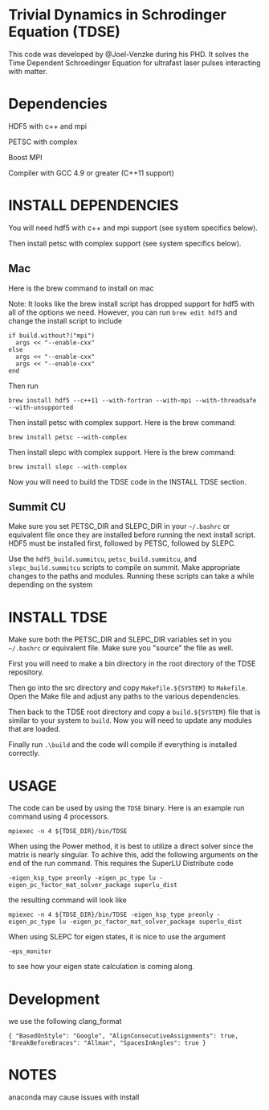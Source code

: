 # Trivial Dynamics in Schrodinger Equation (TDSE)

This code was developed by @Joel-Venzke during his PHD. It solves the Time Dependent Schroedinger Equation for ultrafast laser pulses interacting with matter.

# Dependencies

HDF5 with c++ and mpi

PETSC with complex

Boost MPI

Compiler with GCC 4.9 or greater (C++11 support)

# INSTALL DEPENDENCIES

You will need hdf5 with c++ and mpi support (see system specifics below). 

Then install petsc with complex support (see system specifics below).

## Mac

Here is the brew command to install on mac 

Note: It looks like the brew install script has dropped support for hdf5 with all of the options we need. However, you can run `brew edit hdf5` and change the install script to include 
~~~~
if build.without?("mpi")
  args << "--enable-cxx"
else
  args << "--enable-cxx"
  args << "--enable-cxx"
end
~~~~

Then run 

`brew install hdf5 --c++11 --with-fortran --with-mpi --with-threadsafe --with-unsupported`

Then install petsc with complex support. Here is the brew command:

`brew install petsc --with-complex`

Then install slepc with complex support. Here is the brew command:

`brew install slepc --with-complex`

Now you will need to build the TDSE code in the INSTALL TDSE section. 

## Summit CU

Make sure you set PETSC_DIR and SLEPC_DIR in your `~/.bashrc` or equivalent file once they are installed before running the next install script. HDF5 must be installed first, followed by PETSC, followed by SLEPC. 

Use the `hdf5_build.summitcu`, `petsc_build.summitcu`, and `slepc_build.summitcu` scripts to compile on summit. Make appropriate changes to the paths and modules. Running these scripts can take a while depending on the system


# INSTALL TDSE

Make sure both the PETSC_DIR and SLEPC_DIR variables set in you `~/.bashrc` or equivalent file. Make sure you "source" the file as well.

First you will need to make a bin directory in the root directory of the TDSE repository. 

Then go into the src directory and copy `Makefile.${SYSTEM}` to `Makefile`. Open the Make file and adjust any paths to the various dependencies. 

Then back to the TDSE root directory and copy a `build.${SYSTEM}` file that is similar to your system to `build`. Now you will need to update any modules that are loaded.

Finally run `.\build` and the code will compile if everything is installed correctly.

# USAGE
The code can be used by using the `TDSE` binary. Here is an example run command using 4 processors.

`mpiexec -n 4 ${TDSE_DIR}/bin/TDSE`

When using the Power method, it is best to utilize a direct solver since the matrix is nearly singular. To achive this, add the following arguments on the end of the run command. This requires the SuperLU Distribute code 

`-eigen_ksp_type preonly -eigen_pc_type lu -eigen_pc_factor_mat_solver_package superlu_dist`

the resulting command will look like 

`mpiexec -n 4 ${TDSE_DIR}/bin/TDSE -eigen_ksp_type preonly -eigen_pc_type lu -eigen_pc_factor_mat_solver_package superlu_dist`

When using SLEPC for eigen states, it is nice to use the argument 

`-eps_monitor`

to see how your eigen state calculation is coming along.

# Development 

we use the following clang_format 

`{
    "BasedOnStyle": "Google",
    "AlignConsecutiveAssignments": true,
    "BreakBeforeBraces": "Allman",
    "SpacesInAngles": true
}`

# NOTES
anaconda may cause issues with install
